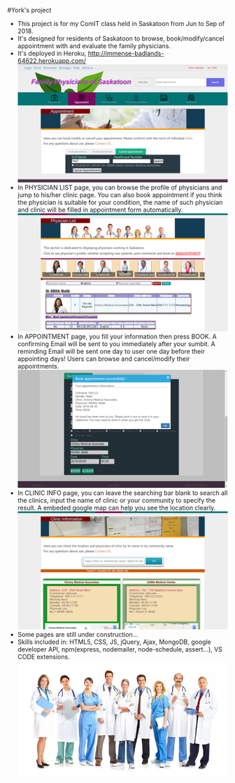 #York's project

* This project is for my ComIT class held in Saskatoon from Jun to Sep of 2018.
* It's designed for residents of Saskatoon to browse, book/modify/cancel appointment with and evaluate the family physicians.
* It's deployed in Heroku, http://immense-badlands-64622.herokuapp.com/
![img](public/snapshot/structure1.png)
* In PHYSICIAN LIST page, you can browse the profile of physicians and jump to his/her clinic page. You can also book appointment if you think the physician is suitable for your condition, the name of such physician and clinic will be filled in appointment form automatically.
![img](public/snapshot/PhysicianList.png)
* In APPOINTMENT page, you fill your information then press BOOK. A confirming Email will be sent to you immediately after your sumbit. A reminding Email will be sent one day to user one day before their appointing days! Users can browse and cancel/modify their appointments.
![img](public/snapshot/appointment1.png)
* In CLINIC INFO page, you can leave the searching bar blank to search all the clinics, input the name of clinic or your community to specify the result. A embeded google map can help you see the location clearly.
![img](public/snapshot/clinicInformation1.png)
* Some pages are still under construction...
* Skills included in: HTML5, CSS, JS, jQuery, Ajax, MongoDB, google developer API, npm(express, nodemailer, node-schedule, assert...), VS CODE extensions.
![img](public/img/frontpage.jpg)